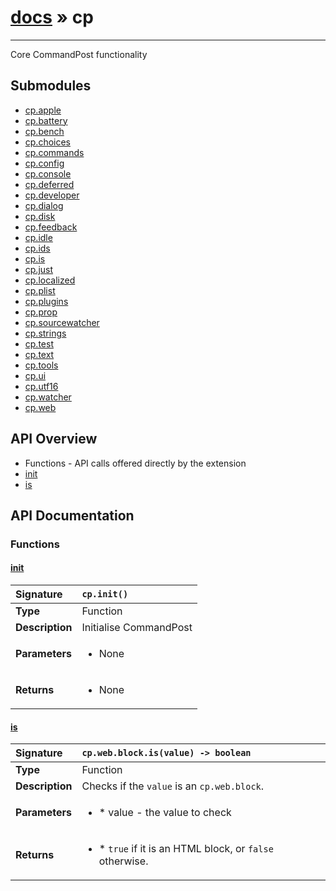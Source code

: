 # [docs](index.md) » cp
---

Core CommandPost functionality

## Submodules
 * [cp.apple](cp.apple.md)
 * [cp.battery](cp.battery.md)
 * [cp.bench](cp.bench.md)
 * [cp.choices](cp.choices.md)
 * [cp.commands](cp.commands.md)
 * [cp.config](cp.config.md)
 * [cp.console](cp.console.md)
 * [cp.deferred](cp.deferred.md)
 * [cp.developer](cp.developer.md)
 * [cp.dialog](cp.dialog.md)
 * [cp.disk](cp.disk.md)
 * [cp.feedback](cp.feedback.md)
 * [cp.idle](cp.idle.md)
 * [cp.ids](cp.ids.md)
 * [cp.is](cp.is.md)
 * [cp.just](cp.just.md)
 * [cp.localized](cp.localized.md)
 * [cp.plist](cp.plist.md)
 * [cp.plugins](cp.plugins.md)
 * [cp.prop](cp.prop.md)
 * [cp.sourcewatcher](cp.sourcewatcher.md)
 * [cp.strings](cp.strings.md)
 * [cp.test](cp.test.md)
 * [cp.text](cp.text.md)
 * [cp.tools](cp.tools.md)
 * [cp.ui](cp.ui.md)
 * [cp.utf16](cp.utf16.md)
 * [cp.watcher](cp.watcher.md)
 * [cp.web](cp.web.md)

## API Overview
* Functions - API calls offered directly by the extension
 * [init](#init)
 * [is](#is)

## API Documentation

### Functions

#### [init](#init)
| <span style="float: left;">**Signature**</span> | <span style="float: left;">`cp.init()` </span>                                                          |
| -----------------------------------------------------|---------------------------------------------------------------------------------------------------------|
| **Type**                                             | Function                                                                                         |
| **Description**                                      | Initialise CommandPost                                                                                         |
| **Parameters**                                       | <ul><li>None</li></ul> |
| **Returns**                                          | <ul><li>None</li></ul>          |

#### [is](#is)
| <span style="float: left;">**Signature**</span> | <span style="float: left;">`cp.web.block.is(value) -> boolean` </span>                                                          |
| -----------------------------------------------------|---------------------------------------------------------------------------------------------------------|
| **Type**                                             | Function                                                                                         |
| **Description**                                      | Checks if the `value` is an `cp.web.block`.                                                                                         |
| **Parameters**                                       | <ul><li>* value		- the value to check</li></ul> |
| **Returns**                                          | <ul><li>* `true` if it is an HTML block, or `false` otherwise.</li></ul>          |

